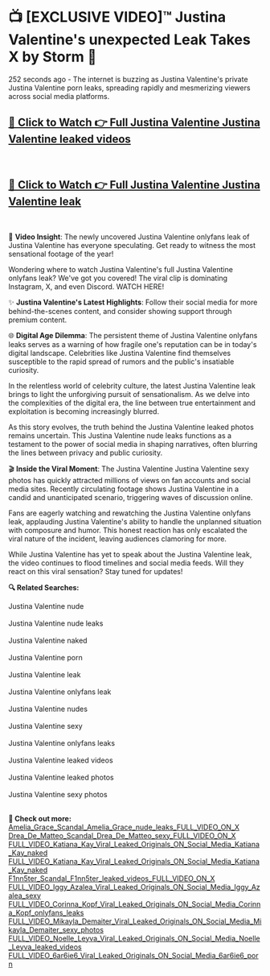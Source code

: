 # 📺 [EXCLUSIVE VIDEO]™ Justina Valentine's unexpected Leak Takes X by Storm 🚀

252 seconds ago - The internet is buzzing as Justina Valentine's private Justina Valentine porn leaks, spreading rapidly and mesmerizing viewers across social media platforms.

<h2><a href="https://github-6l9.pages.dev/link1">🔗 Click to Watch 👉 Full Justina Valentine Justina Valentine leaked videos</a></h2><br>
<h2><a href="https://github-6l9.pages.dev/link2">🔗 Click to Watch 👉 Full Justina Valentine Justina Valentine leak</a></h2><br>

🎥 **Video Insight**: The newly uncovered Justina Valentine onlyfans leak of Justina Valentine has everyone speculating. Get ready to witness the most sensational footage of the year!

Wondering where to watch Justina Valentine's full Justina Valentine onlyfans leak? We've got you covered! The viral clip is dominating Instagram, X, and even Discord. WATCH HERE!

✨ **Justina Valentine's Latest Highlights**: Follow their social media for more behind-the-scenes content, and consider showing support through premium content.

🌐 **Digital Age Dilemma**: The persistent theme of Justina Valentine onlyfans leaks serves as a warning of how fragile one's reputation can be in today's digital landscape. Celebrities like Justina Valentine find themselves susceptible to the rapid spread of rumors and the public's insatiable curiosity.

In the relentless world of celebrity culture, the latest Justina Valentine leak brings to light the unforgiving pursuit of sensationalism. As we delve into the complexities of the digital era, the line between true entertainment and exploitation is becoming increasingly blurred.

As this story evolves, the truth behind the Justina Valentine leaked photos remains uncertain. This Justina Valentine nude leaks functions as a testament to the power of social media in shaping narratives, often blurring the lines between privacy and public curiosity.

🎬 **Inside the Viral Moment**: The Justina Valentine Justina Valentine sexy photos has quickly attracted millions of views on fan accounts and social media sites. Recently circulating footage shows Justina Valentine in a candid and unanticipated scenario, triggering waves of discussion online.

Fans are eagerly watching and rewatching the Justina Valentine onlyfans leak, applauding Justina Valentine's ability to handle the unplanned situation with composure and humor. This honest reaction has only escalated the viral nature of the incident, leaving audiences clamoring for more.

While Justina Valentine has yet to speak about the Justina Valentine leak, the video continues to flood timelines and social media feeds. Will they react on this viral sensation? Stay tuned for updates!

<strong>🔍 Related Searches:</strong>

Justina Valentine nude
<br><br>
Justina Valentine nude leaks
<br><br>
Justina Valentine naked
<br><br>
Justina Valentine porn
<br><br>
Justina Valentine leak
<br><br>
Justina Valentine onlyfans leak
<br><br>
Justina Valentine nudes
<br><br>
Justina Valentine sexy
<br><br>
Justina Valentine onlyfans leaks
<br><br>
Justina Valentine leaked videos
<br><br>
Justina Valentine leaked photos
<br><br>
Justina Valentine sexy photos
<br><br>



<strong>🔗 Check out more:</strong><br>
<a href="./Amelia_Grace_Scandal_Amelia_Grace_nude_leaks_FULL_VIDEO_ON_X.md">Amelia_Grace_Scandal_Amelia_Grace_nude_leaks_FULL_VIDEO_ON_X</a><br>
<a href="./Drea_De_Matteo_Scandal_Drea_De_Matteo_sexy_FULL_VIDEO_ON_X.md">Drea_De_Matteo_Scandal_Drea_De_Matteo_sexy_FULL_VIDEO_ON_X</a><br>
<a href="./FULL_VIDEO_Katiana_Kay_Viral_Leaked_Originals_ON_Social_Media_Katiana_Kay_naked.md">FULL_VIDEO_Katiana_Kay_Viral_Leaked_Originals_ON_Social_Media_Katiana_Kay_naked</a><br>
<a href="./FULL_VIDEO_Katiana_Kay_Viral_Leaked_Originals_ON_Social_Media_Katiana_Kay_naked.md">FULL_VIDEO_Katiana_Kay_Viral_Leaked_Originals_ON_Social_Media_Katiana_Kay_naked</a><br>
<a href="./F1nn5ter_Scandal_F1nn5ter_leaked_videos_FULL_VIDEO_ON_X.md">F1nn5ter_Scandal_F1nn5ter_leaked_videos_FULL_VIDEO_ON_X</a><br>
<a href="./FULL_VIDEO_Iggy_Azalea_Viral_Leaked_Originals_ON_Social_Media_Iggy_Azalea_sexy.md">FULL_VIDEO_Iggy_Azalea_Viral_Leaked_Originals_ON_Social_Media_Iggy_Azalea_sexy</a><br>
<a href="./FULL_VIDEO_Corinna_Kopf_Viral_Leaked_Originals_ON_Social_Media_Corinna_Kopf_onlyfans_leaks.md">FULL_VIDEO_Corinna_Kopf_Viral_Leaked_Originals_ON_Social_Media_Corinna_Kopf_onlyfans_leaks</a><br>
<a href="./FULL_VIDEO_Mikayla_Demaiter_Viral_Leaked_Originals_ON_Social_Media_Mikayla_Demaiter_sexy_photos.md">FULL_VIDEO_Mikayla_Demaiter_Viral_Leaked_Originals_ON_Social_Media_Mikayla_Demaiter_sexy_photos</a><br>
<a href="./FULL_VIDEO_Noelle_Leyva_Viral_Leaked_Originals_ON_Social_Media_Noelle_Leyva_leaked_videos.md">FULL_VIDEO_Noelle_Leyva_Viral_Leaked_Originals_ON_Social_Media_Noelle_Leyva_leaked_videos</a><br>
<a href="./FULL_VIDEO_6ar6ie6_Viral_Leaked_Originals_ON_Social_Media_6ar6ie6_porn.md">FULL_VIDEO_6ar6ie6_Viral_Leaked_Originals_ON_Social_Media_6ar6ie6_porn</a><br>
